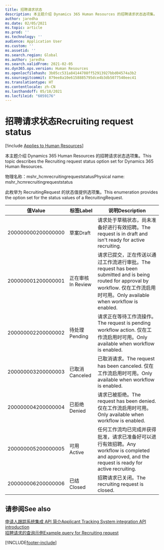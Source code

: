 ```yaml
---
title: 招聘请求状态
description: 本主题介绍 Dynamics 365 Human Resources 的招聘请求状态选项集。
author: jaredha
ms.date: 02/05/2021
ms.topic: article
ms.prod: ''
ms.technology: ''
audience: Application User
ms.custom: ''
ms.assetid: ''
ms.search.region: Global
ms.author: jaredha
ms.search.validFrom: 2021-02-05
ms.dyn365.ops.version: Human Resources
ms.openlocfilehash: 3b05cc531a84144708ff52913927bbd04574a3b2
ms.sourcegitcommit: 879ee8a10e6158885795dce4b3db5077540eec41
ms.translationtype: HT
ms.contentlocale: zh-CN
ms.lasthandoff: 05/18/2021
ms.locfileid: "6059176"
---
```

# <a name="recruiting-request-status"></a><span data-ttu-id="d421f-103">招聘请求状态</span><span class="sxs-lookup"><span data-stu-id="d421f-103">Recruiting request status</span></span>

[!include [Applies to Human Resources](../includes/applies-to-hr.md)]

<span data-ttu-id="d421f-104">本主题介绍 Dynamics 365 Human Resources 的招聘请求状态选项集。</span><span class="sxs-lookup"><span data-stu-id="d421f-104">This topic describes the Recruiting request status option set for Dynamics 365 Human Resources.</span></span>

<span data-ttu-id="d421f-105">物理名称：mshr_hcmrecruitingrequeststatus</span><span class="sxs-lookup"><span data-stu-id="d421f-105">Physical name: mshr_hcmrecruitingrequeststatus</span></span>

<span data-ttu-id="d421f-106">此枚举为 RecruitingRequest 的状态值提供选项集。</span><span class="sxs-lookup"><span data-stu-id="d421f-106">This enumeration provides the option set for the status values of a RecruitingRequest.</span></span>

| <span data-ttu-id="d421f-107">值</span><span class="sxs-lookup"><span data-stu-id="d421f-107">Value</span></span> | <span data-ttu-id="d421f-108">标签</span><span class="sxs-lookup"><span data-stu-id="d421f-108">Label</span></span> | <span data-ttu-id="d421f-109">说明</span><span class="sxs-lookup"><span data-stu-id="d421f-109">Description</span></span> |
| --- | --- | --- |
| <span data-ttu-id="d421f-110">200000000</span><span class="sxs-lookup"><span data-stu-id="d421f-110">200000000</span></span> | <span data-ttu-id="d421f-111">草案</span><span class="sxs-lookup"><span data-stu-id="d421f-111">Draft</span></span> | <span data-ttu-id="d421f-112">请求处于草稿状态，尚未准备好进行有效招聘。</span><span class="sxs-lookup"><span data-stu-id="d421f-112">The request is in draft and isn't ready for active recruiting.</span></span> |
| <span data-ttu-id="d421f-113">200000001</span><span class="sxs-lookup"><span data-stu-id="d421f-113">200000001</span></span> | <span data-ttu-id="d421f-114">正在审核</span><span class="sxs-lookup"><span data-stu-id="d421f-114">In Review</span></span> | <span data-ttu-id="d421f-115">请求已提交，正在传送以通过工作流进行审批。</span><span class="sxs-lookup"><span data-stu-id="d421f-115">The request has been submitted and is being routed for approval by workflow.</span></span> <span data-ttu-id="d421f-116">仅在工作流启用时可用。</span><span class="sxs-lookup"><span data-stu-id="d421f-116">Only available when workflow is enabled.</span></span> |
| <span data-ttu-id="d421f-117">200000002</span><span class="sxs-lookup"><span data-stu-id="d421f-117">200000002</span></span> | <span data-ttu-id="d421f-118">待处理</span><span class="sxs-lookup"><span data-stu-id="d421f-118">Pending</span></span> | <span data-ttu-id="d421f-119">请求正在等待工作流操作。</span><span class="sxs-lookup"><span data-stu-id="d421f-119">The request is pending workflow action.</span></span> <span data-ttu-id="d421f-120">仅在工作流启用时可用。</span><span class="sxs-lookup"><span data-stu-id="d421f-120">Only available when workflow is enabled.</span></span> |
| <span data-ttu-id="d421f-121">200000003</span><span class="sxs-lookup"><span data-stu-id="d421f-121">200000003</span></span> | <span data-ttu-id="d421f-122">已取消</span><span class="sxs-lookup"><span data-stu-id="d421f-122">Canceled</span></span> | <span data-ttu-id="d421f-123">已取消请求。</span><span class="sxs-lookup"><span data-stu-id="d421f-123">The request has been canceled.</span></span> <span data-ttu-id="d421f-124">仅在工作流启用时可用。</span><span class="sxs-lookup"><span data-stu-id="d421f-124">Only available when workflow is enabled.</span></span> |
| <span data-ttu-id="d421f-125">200000004</span><span class="sxs-lookup"><span data-stu-id="d421f-125">200000004</span></span> | <span data-ttu-id="d421f-126">已拒绝</span><span class="sxs-lookup"><span data-stu-id="d421f-126">Denied</span></span> | <span data-ttu-id="d421f-127">请求已被拒绝。</span><span class="sxs-lookup"><span data-stu-id="d421f-127">The request has been denied.</span></span> <span data-ttu-id="d421f-128">仅在工作流启用时可用。</span><span class="sxs-lookup"><span data-stu-id="d421f-128">Only available when workflow is enabled.</span></span> |
| <span data-ttu-id="d421f-129">200000005</span><span class="sxs-lookup"><span data-stu-id="d421f-129">200000005</span></span> | <span data-ttu-id="d421f-130">可用</span><span class="sxs-lookup"><span data-stu-id="d421f-130">Active</span></span> | <span data-ttu-id="d421f-131">任何工作流均已完成并获得批准，请求已准备好可以进行有效招聘。</span><span class="sxs-lookup"><span data-stu-id="d421f-131">Any workflow is completed and approved, and the request is ready for active recruiting.</span></span> |
| <span data-ttu-id="d421f-132">200000006</span><span class="sxs-lookup"><span data-stu-id="d421f-132">200000006</span></span> | <span data-ttu-id="d421f-133">已结</span><span class="sxs-lookup"><span data-stu-id="d421f-133">Closed</span></span> | <span data-ttu-id="d421f-134">招聘请求已关闭。</span><span class="sxs-lookup"><span data-stu-id="d421f-134">The recruiting request is closed.</span></span> |

## <a name="see-also"></a><span data-ttu-id="d421f-135">请参阅</span><span class="sxs-lookup"><span data-stu-id="d421f-135">See also</span></span>

[<span data-ttu-id="d421f-136">申请人跟踪系统集成 API 简介</span><span class="sxs-lookup"><span data-stu-id="d421f-136">Applicant Tracking System integration API introduction</span></span>](hr-admin-integration-ats-api-introduction.md)<br>
[<span data-ttu-id="d421f-137">招聘请求的查询示例</span><span class="sxs-lookup"><span data-stu-id="d421f-137">Example query for Recruiting request</span></span>](hr-admin-integration-ats-api-recruiting-request-example-query.md)


[!INCLUDE[footer-include](../includes/footer-banner.md)]